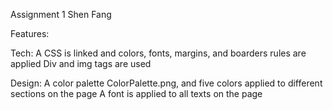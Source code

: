 Assignment 1
Shen Fang

Features:

Tech:
A CSS is linked and colors, fonts, margins, and boarders rules are applied
Div and img tags are used

Design: 
A color palette ColorPalette.png, and five colors applied to different sections on the page
A font is applied to all texts on the page